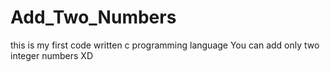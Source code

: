 # Add_Two_Numbers
this is my first code written c programming language
You can add only two integer numbers XD
